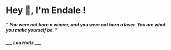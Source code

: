 <h1 title="head"> Hey 👋, I'm Endale !</h1>

**<h5><i>" You were not born a winner, and you were not born a loser. You are what you make yourself be. "</i></h5>**

*<b>___ Lou Holtz ___</b>*
